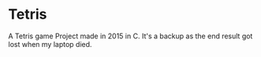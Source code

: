 # Tetris
A Tetris game Project made in 2015 in C. It's a backup as the end result got lost when my laptop died.
